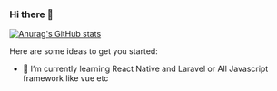 ### Hi there 👋


[![Anurag's GitHub stats](https://github-readme-stats.vercel.app/api?username=abbyhilman&show_icons=true&theme=dark)](https://github.com/anuraghazra/github-readme-stats)

Here are some ideas to get you started:

- 🌱 I’m currently learning React Native and Laravel or All Javascript framework like vue etc

<!--
**abbyhilman/abbyhilman** is a ✨ _special_ ✨ repository because its `README.md` (this file) appears on your GitHub profile.

